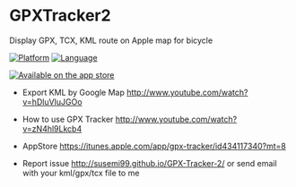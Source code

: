 # GPXTracker2
Display GPX, TCX, KML route on Apple map for bicycle

[![Platform](http://img.shields.io/badge/platform-ios-lightgrey.svg?style=flat)](https://developer.apple.com/resources/)
[![Language](http://img.shields.io/badge/language-swift-orange.svg?style=flat)](https://developer.apple.com/swift)

[![Available on the app store](http://merlos.github.io/iOS-Open-GPX-Tracker/images/download-app-store.svg)](https://itunes.apple.com/app/gpx-tracker/id434117340?mt=8) 

* Export KML by Google Map http://www.youtube.com/watch?v=hDluVIuJGOo

* How to use GPX Tracker  http://www.youtube.com/watch?v=zN4hl9Lkcb4

* AppStore https://itunes.apple.com/app/gpx-tracker/id434117340?mt=8

* Report issue http://susemi99.github.io/GPX-Tracker-2/ or send email with your kml/gpx/tcx file to me
